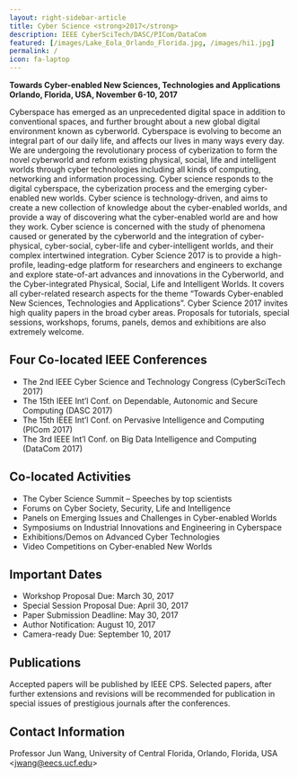 ```yaml
---
layout: right-sidebar-article
title: Cyber Science <strong>2017</strong>
description: IEEE CyberSciTech/DASC/PICom/DataCom
featured: [/images/Lake_Eola_Orlando_Florida.jpg, /images/hi1.jpg]
permalink: /
icon: fa-laptop
---
```


**Towards Cyber-enabled New Sciences, Technologies and Applications** <br/>
**Orlando, Florida, USA, November 6-10, 2017**

Cyberspace has emerged as an unprecedented digital space in addition to conventional spaces, and
further brought about a new global digital environment known as cyberworld. Cyberspace is evolving to
become an integral part of our daily life, and affects our lives in many ways every day. We are
undergoing the revolutionary process of cyberization to form the novel cyberworld and reform existing
physical, social, life and intelligent worlds through cyber technologies including all kinds of computing,
networking and information processing.
Cyber science responds to the digital cyberspace, the cyberization process and the emerging
cyber-enabled new worlds. Cyber science is technology-driven, and aims to create a new collection of
knowledge about the cyber-enabled worlds, and provide a way of discovering what the cyber-enabled
world are and how they work. Cyber science is concerned with the study of phenomena caused or
generated by the cyberworld and the integration of cyber-physical, cyber-social, cyber-life and
cyber-intelligent worlds, and their complex intertwined integration.
Cyber Science 2017 is to provide a high-profile, leading-edge platform for researchers and engineers to
exchange and explore state-of-art advances and innovations in the Cyberworld, and the Cyber-integrated
Physical, Social, Life and Intelligent Worlds. It covers all cyber-related research aspects for the theme
“Towards Cyber-enabled New Sciences, Technologies and Applications”. Cyber Science 2017 invites high
quality papers in the broad cyber areas. Proposals for tutorials, special sessions, workshops, forums,
panels, demos and exhibitions are also extremely welcome.

## Four Co-located IEEE Conferences

- The 2nd IEEE Cyber Science and Technology Congress (CyberSciTech 2017)
- The 15th IEEE Int’l Conf. on Dependable, Autonomic and Secure Computing (DASC 2017)
- The 15th IEEE Int’l Conf. on Pervasive Intelligence and Computing (PICom 2017)
- The 3rd IEEE Int’l Conf. on Big Data Intelligence and Computing (DataCom 2017)

## Co-located Activities

- The Cyber Science Summit – Speeches by top scientists
- Forums on Cyber Society, Security, Life and Intelligence
- Panels on Emerging Issues and Challenges in Cyber-enabled Worlds
- Symposiums on Industrial Innovations and Engineering in Cyberspace
- Exhibitions/Demos on Advanced Cyber Technologies
- Video Competitions on Cyber-enabled New Worlds

## Important Dates

* Workshop Proposal Due: March 30, 2017
* Special Session Proposal Due: April 30, 2017
* Paper Submission Deadline: May 30, 2017
* Author Notification: August 10, 2017
* Camera-ready Due: September 10, 2017

## Publications

Accepted papers will be published by IEEE CPS. Selected papers, after further extensions and revisions
will be recommended for publication in special issues of prestigious journals after the conferences.

## Contact Information

Professor Jun Wang, University of Central Florida, Orlando, Florida, USA <[jwang@eecs.ucf.edu](mailto:jwang@eecs.ucf.edu)>
